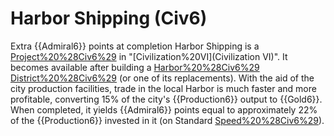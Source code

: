 # Harbor Shipping (Civ6)

Extra {{Admiral6}} points at completion
Harbor Shipping is a [Project%20%28Civ6%29](project) in "[Civilization%20VI](Civilization VI)". It becomes available after building a [Harbor%20%28Civ6%29](Harbor) [District%20%28Civ6%29](district) (or one of its replacements).
With the aid of the city production facilities, trade in the local Harbor is much faster and more profitable, converting 15% of the city's {{Production6}} output to {{Gold6}}. When completed, it yields {{Admiral6}} points equal to approximately 22% of the {{Production6}} invested in it (on Standard [Speed%20%28Civ6%29](speed)).